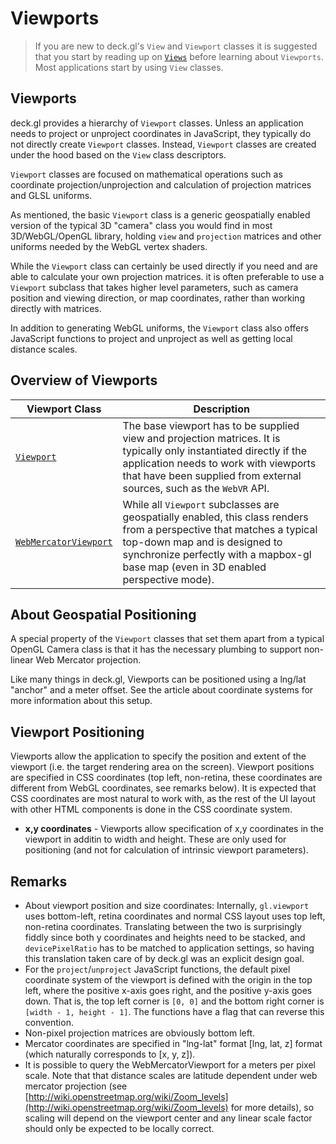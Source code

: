 # Viewports

> If you are new to deck.gl's `View` and `Viewport` classes it is suggested that you start by reading up on [`Views`](/docs/developer-guide/views.md) before learning about `Viewports`. Most applications start by using `View` classes.


## Viewports

deck.gl provides a hierarchy of `Viewport` classes. Unless an application needs to project or unproject coordinates in JavaScript, they typically do not directly create `Viewport` classes. Instead, `Viewport` classes are created under the hood based on the `View` class descriptors.

`Viewport` classes are focused on mathematical operations such as coordinate projection/unprojection and calculation of projection matrices and GLSL uniforms.

As mentioned, the basic `Viewport` class is a generic geospatially enabled version of the typical 3D "camera" class you would find in most 3D/WebGL/OpenGL library, holding `view` and `projection` matrices and other uniforms needed by the WebGL vertex shaders.

While the `Viewport` class can certainly be used directly if you need and are able to calculate your own projection matrices. it is often preferable to use a `Viewport` subclass that takes higher level parameters, such as camera position and viewing direction, or map coordinates, rather than working directly with matrices.

In addition to generating WebGL uniforms, the `Viewport` class also offers JavaScript functions to project and unproject as well as getting local distance scales.


## Overview of Viewports

| Viewport Class        | Description |
| ---                   | ---         |
| [`Viewport`](/docs/api-reference/viewport.md)            | The base viewport has to be supplied view and projection matrices. It is typically only instantiated directly if the application needs to work with viewports that have been supplied from external sources, such as the `WebVR` API. |
| [`WebMercatorViewport`](/docs/api-reference/web-mercator-viewport.md) | While all `Viewport` subclasses are geospatially enabled, this class renders from a perspective that matches a typical top-down map and is designed to synchronize perfectly with a mapbox-gl base map (even in 3D enabled perspective mode).


## About Geospatial Positioning

A special property of the `Viewport` classes that set them apart from a typical OpenGL Camera class is that it has the necessary plumbing to support non-linear Web Mercator projection.

Like many things in deck.gl, Viewports can be positioned using a lng/lat "anchor" and a meter offset. See the article about coordinate systems for more information about this setup.


## Viewport Positioning

Viewports allow the application to specify the position and extent of the viewport (i.e. the target rendering area on the screen). Viewport positions are specified in CSS coordinates (top left, non-retina, these coordinates are different from WebGL coordinates, see remarks below). It is expected that CSS coordinates are most natural to work with, as the rest of the UI layout with other HTML components is done in the CSS coordinate system.

* **x,y coordinates** - Viewports allow specification of x,y coordinates in the viewport in additin to width and height. These are only used for positioning (and not for calculation of intrinsic viewport parameters).


## Remarks

* About viewport position and size coordinates: Internally, `gl.viewport` uses bottom-left, retina coordinates and normal CSS layout uses top left, non-retina coordinates. Translating between the two is surprisingly fiddly since both y coordinates and heights need to be stacked, and `devicePixelRatio` has to be matched to application settings, so having this translation taken care of by deck.gl was an explicit design goal.
* For the `project`/`unproject` JavaScript functions, the default pixel coordinate system of the viewport is defined with the origin in the top left, where the positive x-axis goes right, and the positive y-axis goes down. That is, the top left corner is `[0, 0]` and the bottom right corner is `[width - 1, height - 1]`. The functions have a flag that can reverse this convention.
* Non-pixel projection matrices are obviously bottom left.
* Mercator coordinates are specified in "lng-lat" format [lng, lat, z] format (which naturally corresponds to [x, y, z]).
* It is possible to query the WebMercatorViewport for a meters per pixel scale. Note that that distance scales are latitude dependent under web mercator projection (see [http://wiki.openstreetmap.org/wiki/Zoom_levels](http://wiki.openstreetmap.org/wiki/Zoom_levels) for more details), so scaling will depend on the viewport center and any linear scale factor should only be expected to be locally correct.
